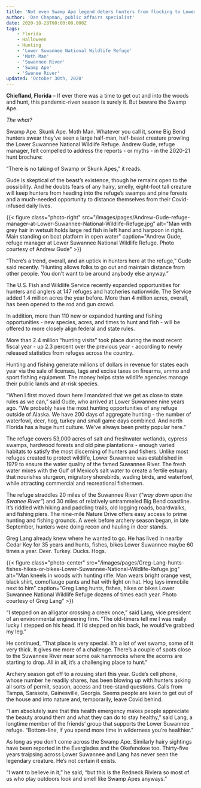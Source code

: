 ```yaml
---
title: 'Not even Swamp Ape legend deters hunters from flocking to Lower Suwannee National Wildlife Refuge'
author: 'Dan Chapman, public affairs specialist'
date: 2020-10-28T00:00:00.000Z
tags:
    - Florida
    - Halloween
    - Hunting
    - 'Lower Suwannee National Wildlife Refuge'
    - 'Moth Man'
    - 'Suwannee River'
    - 'Swamp Ape'
    - 'Swanee River'
updated: 'October 30th, 2020'
---
```

**Chiefland, Florida** – If ever there was a time to get out and into the woods and hunt, this pandemic-riven season is surely it. But beware the Swamp Ape.

*The what?*

Swamp Ape. Skunk Ape. Moth Man. Whatever you call it, some Big Bend hunters swear they’ve seen a large half-man, half-beast creature prowling the Lower Suwannee National Wildlife Refuge. Andrew Gude, refuge manager, felt compelled to address the reports - or myths - in the 2020-21 hunt brochure:

“There is no taking of Swamp or Skunk Apes,” it reads.

Gude is skeptical of the beast’s existence, though he remains open to the possibility. And he doubts fears of any hairy, smelly, eight-foot tall creature will keep hunters from heading into the refuge’s swamps and pine forests and a much-needed opportunity to distance themselves from their Covid-infused daily lives.

{{< figure class="photo-right" src="/images/pages/Andrew-Gude-refuge-manager-at-Lower-Suwannee-National-Wildlife-Refuge.jpg" alt="Man with grey hair in wetsuit holds large red fish in left hand and harpoon in right. Main standing on boat platform in open water" caption="Andrew Gude, refuge manager at Lower Suwannee National Wildlife Refuge. Photo courtesy of Andrew Gude" >}}

“There’s a trend, overall, and an uptick in hunters here at the refuge,” Gude said recently. “Hunting allows folks to go out and maintain distance from other people. You don’t want to be around anybody else anyway.”

The U.S. Fish and Wildlife Service recently expanded opportunities for hunters and anglers at 147 refuges and hatcheries nationwide. The Service added 1.4 million acres the year before. More than 4 million acres, overall, has been opened to the rod and gun crowd.

In addition, more than 110 new or expanded hunting and fishing opportunities - new species, acres, and times to hunt and fish - will be offered to more closely align federal and state rules.

More than 2.4 million “hunting visits” took place during the most recent fiscal year - up 2.3 percent over the previous year - according to newly released statistics from refuges across the country.

Hunting and fishing generate millions of dollars in revenue for states each year via the sale of licenses, tags and excise taxes on firearms, ammo and sport fishing equipment. The money helps state wildlife agencies manage their public lands and at-risk species.

“When I first moved down here I mandated that we get as close to state rules as we can,” said Gude, who arrived at Lower Suwannee nine years ago. “We probably have the most hunting opportunities of any refuge outside of Alaska. We have 200 days of aggregate hunting - the number of waterfowl, deer, hog, turkey and small game days combined. And north Florida has a huge hunt culture. We’ve always been pretty popular here.”

The refuge covers 53,000 acres of salt and freshwater wetlands, cypress swamps, hardwood forests and old pine plantations - enough varied habitats to satisfy the most discerning of hunters and fishers. Unlike most refuges created to protect wildlife, Lower Suwannee was established in 1979 to ensure the water quality of the famed Suwannee River. The fresh water mixes with the Gulf of Mexico’s salt water to create a fertile estuary that nourishes sturgeon, migratory shorebirds, wading birds, and waterfowl, while attracting commercial and recreational fishermen.

The refuge straddles 20 miles of the Suwannee River (*“way down upon the Swanee River”*) and 30 miles of relatively untrammeled Big Bend coastline. It’s riddled with hiking and paddling trails, old logging roads, boardwalks, and fishing piers. The nine-mile Nature Drive offers easy access to prime hunting and fishing grounds. A week before archery season began, in late September, hunters were doing recon and hauling in deer stands.

Greg Lang already knew where he wanted to go. He has lived in nearby Cedar Key for 35 years and hunts, fishes, bikes Lower Suwannee maybe 60 times a year. Deer. Turkey. Ducks. Hogs.

{{< figure class="photo-center" src="/images/pages/Greg-Lang-hunts-fishes-hikes-or-bikes-Lower-Suwannee-National-Wildlife-Refuge.jpg" alt="Man kneels in woods with hunting rifle. Man wears bright orange vest, black shirt, comoflauge pants and hat with light on hat. Hog lays immobile next to him" caption="Greg Lang hunts, fishes, hikes or bikes Lower Suwannee National Wildlife Refuge dozens of times each year. Photo courtesy of Greg Lang" >}}

“I stepped on an alligator crossing a creek once,” said Lang, vice president of an environmental engineering firm. “The old-timers tell me I was really lucky I stepped on his head. If I’d stepped on his back, he would’ve grabbed my leg.”

He continued, “That place is very special. It’s a lot of wet swamp, some of it very thick. It gives me more of a challenge. There’s a couple of spots close to the Suwannee River near some oak hammocks where the acorns are starting to drop. All in all, it’s a challenging place to hunt.”

Archery season got off to a rousing start this year. Gude’s cell phone, whose number he readily shares, has been blowing up with hunters asking all sorts of permit, season, access and tree-stand questions. Calls from Tampa, Sarasota, Gainesville, Georgia. Seems people are keen to get out of the house and into nature and, temporarily, leave Covid behind.

“I am absolutely sure that this health emergency makes people appreciate the beauty around them and what they can do to stay healthy,” said Lang, a longtime member of the friends’ group that supports the Lower Suwannee refuge. “Bottom-line, if you spend more time in wilderness you’re healthier.”

As long as you don’t come across the Swamp Ape. Similarly hairy sightings have been reported in the Everglades and the Okefenokee too. Thirty-five years traipsing across Lower Suwannee and Lang has never seen the legendary creature. He’s not certain it exists.

“I want to believe in it,” he said, “but this is the Redneck Riviera so most of us who play outdoors look and smell like Swamp Apes anyways.”
